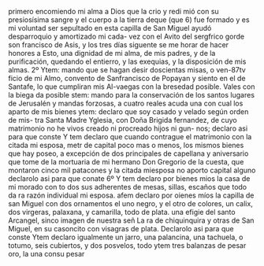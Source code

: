 primero
encomiendo mi alma a Dios que la crio y redi
mió con su presiosísima sangre y el cuerpo a la tierra deque
(que 6)
fue formado y es mi voluntad ser sepultado en esta capilla de San Miguel ayudó desparroquio y amortizado mi cada- vez con el Avito del sergfrico gorde son francisco de Asis, y los tres días siguente se me horar de hacer honores a
Esto, una dignidad de mi alma, de mis padres, y de la purificación, quedando el entierro, y las exequias, y la disposición de mis almas.
2º Ytem: mando que se hagan desir doscientas misas, o ven-87tv ficio de mi Almo, convento de Sanfrancisco de Popayan y siento en el de Santafe, lo que cumpliran mis Al-vaegas con la bresedad posible.
Vales con la biega da posible
stem: mando para la conservación de los santos lugares de Jerusalén y mandas forzosas, a cuatro reales acuda una
con cual los aparto de mis bienes
ytem: declaro que soy casado y velado según orden de mis- tra Santa Madre Yglesia, con Doña Brigida fernandez, de cuyo matrimonio no he vivos creado ni procreado hijos ni gun- nos; declaro asi para que conste
Y tem declaro que cuando contrague el matrimonio con la citada mi esposa, metr de capital poco mas o menos, los mismos bienes que hay poseo, a excepción de dos principales
de capellana y aniversario que tome de la mortuaria de mi hermano Don Gregorio de la cuesta, que montaron cinco mil patacones y la citada miesposa no aporto capital alguno declarolo asi para que conate
6º Y tem declaro por bienes mios la casa de mi morado con to dos sus adherentes de mesas, sillas, escaños que todo da ra razón individual mi esposa.
afem declaro por oienes míos la capilla de san Miguel con dos ornamentos el uno negro, y el otro de colores, un calix, dos virgeras, palaxana, y camarilla, todo de plata. una efigie del santo Arcangel, sinco imagen de nuestra señ
La ra de chiquinquira y otras de San Miguel, en su casoncito con visagras de plata. Declarolo asi para que conste
Ytem declaro igualmente un jarro, una palancina, una tachuela, o totumo, seis cubiertos, y dos posvelos, todo
ytem tres balanzas de pesar oro, la una consu pesar